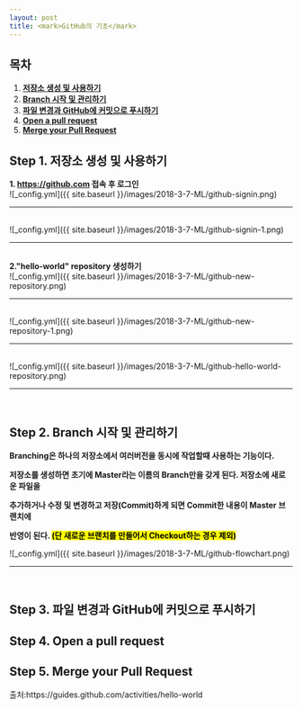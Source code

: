 ```yaml
---
layout: post
title: <mark>GitHub의 기초</mark>
---
```

<h2>목차</h2>
<div class="well">
<ol>
  <li><a href = "#step1"><b>저장소 생성 및 사용하기</b></a></li>
  <li><a href = "#step2"><b>Branch 시작 및 관리하기</b></a></li>
  <li><a href = "#step3"><b>파일 변경과 GitHub에 커밋으로 푸시하기</b></a></li>
  <li><a href = "#step4"><b>Open a pull request</b></a></li>
  <li><a href = "#step5"><b>Merge your Pull Request</b></a></li>
</ol>
</div>

<h2 id = "step1">Step 1. 저장소 생성 및 사용하기</h2>
<div class="well well-sm">
<b>1. <a href = "https://github.com">https://github.com</a> 접속 후 로그인</b>
</div>
![_config.yml]({{ site.baseurl }}/images/2018-3-7-ML/github-signin.png)
<hr><br>
![_config.yml]({{ site.baseurl }}/images/2018-3-7-ML/github-signin-1.png)
<hr><br>
<div class="well well-sm">
<b>2."hello-world" repository 생성하기</b>
</div>
![_config.yml]({{ site.baseurl }}/images/2018-3-7-ML/github-new-repository.png)
<hr><br>
![_config.yml]({{ site.baseurl }}/images/2018-3-7-ML/github-new-repository-1.png)
<hr><br>
![_config.yml]({{ site.baseurl }}/images/2018-3-7-ML/github-hello-world-repository.png)
<hr><br>

<h2 id = "step2">Step 2. Branch 시작 및 관리하기</h2>
<div class="well well-sm">
<b>Branching은 하나의 저장소에서 여러버전을 동시에 작업할때 사용하는 기능이다.

저장소를 생성하면 초기에 Master라는 이름의 Branch만을 갖게 된다. 저장소에 새로운 파일을

추가하거나 수정 및 변경하고 저장(Commit)하게 되면 Commit한 내용이 Master 브랜치에

반영이 된다. <mark>(단 새로운 브랜치를 만들어서 Checkout하는 경우 제외)</mark></b>
</div>
![_config.yml]({{ site.baseurl }}/images/2018-3-7-ML/github-flowchart.png)
<hr><br>



<h2 id = "step3">Step 3. 파일 변경과 GitHub에 커밋으로 푸시하기</h2>
<div class="well well-sm">

</div>

<h2 id = "step4">Step 4. Open a pull request</h2>
<div class="well well-sm">

</div>

<h2 id = "step5">Step 5. Merge your Pull Request</h2>
<div class="well well-sm">

</div>

<p>출처:<a>https://guides.github.com/activities/hello-world</a></p>
